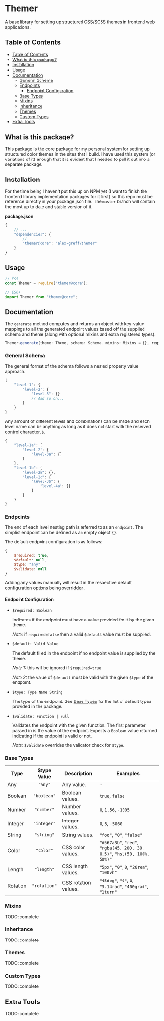 # Themer
A base library for setting up structured CSS/SCSS themes in frontend web applications. 

## Table of Contents
* [Table of Contents](#table-of-contents)
* [What is this package?](#what-is-this-package)
* [Installation](#installation)
* [Usage](#usage)
* [Documentation](#documentation)
    * [General Schema](#general-schema)
    * [Endpoints](#endpoints)
      * [Endpoint Configuration](#endpoint-configuration)
    * [Base Types](#base-types)
    * [Mixins](#mixins)
    * [Inheritance](#inheritance)
    * [Themes](#themes)
    * [Custom Types](#custom-types)
* [Extra Tools](#extra-tools)

## What is this package?

This package is the core package for my personal system for setting up structured color themes in the sites that I build. I have used this system (or variations of it) enough that it is evident that I needed to pull it out into a separate package.

## Installation

For the time being I haven't put this up on NPM yet (I want to finish the frontend library implementation packages for it first) so this repo must be reference directly in your package.json file. The `master` branch will contain the most up to date and stable version of it.

**package.json**
```js
{
    // ...
    "dependencies": {
        // ...
        "themer@core": "alex-greff/themer"
    }
}
```

## Usage

```js
// ES5
const Themer = require("themer@core");

// ES6+
import Themer from "themer@core";
```

## Documentation

The `generate` method computes and returns an object with key-value mappings to all the generated endpoint values based off the supplied schema and theme (along with optional mixins and extra registered types).

```js
Themer.generate(theme: Theme, schema: Schema, mixins: Mixins = {}, registeredTypes: RegisteredTypes = {});
```

### General Schema

The general format of the schema follows a nested property value approach.

```js
{
    "level-1": {
        "level-2": {
            "level-3": {}
            // And so on...
        }
    }
}
```

Any amount of different levels and combinations can be made and each level name can be anything as long as it does not start with the reserved control character, `$`.

```js
{
    "level-1a": {
        "level-2": {
            "level-3a": {}
        }
    },
    "level-1b": {
        "level-2b": {},
        "level-2c": {
            "level-3b": {
                "level-4a": {}
            }
        }
    }
}
```

### Endpoints

The end of each level nesting path is referred to as an `endpoint`. The simplist endpoint can be defined as an empty object `{}`.

The default endpoint configuration is as follows:
```js
{
    $required: true,
    $default: null,
    $type: "any",
    $validate: null
}
```

Adding any values manually will result in the respective default configuration options being overridden.

#### Endpoint Configuration

* `$required: Boolean`

    Indicates if the endpoint must have a value provided for it by the given theme. 
    
    *Note:* if `required=false` then a valid `$default` value must be supplied.

* `$default: Valid Value`

    The default filled in the endpoint if no endpoint value is supplied by the theme.

    *Note 1:* this will be ignored if `$required=true`

    *Note 2:* the value of `$default` must be valid with the given `$type` of the endpoint.

* `$type: Type Name String`

    The type of the endpoint. See [Base Types](#base-types) for the list of default types provided in the package.

* `$validate: Function | Null`

    Validates the endpoint with the given function. The first parameter passed in is the value of the endpoint. Expects a `Boolean` value returned indicating if the endpoint is valid or not.

    *Note:* `$validate` overrides the validator check for `$type`.

### Base Types

| Type     | $type Value  | Description          | Examples                                                                 |
|----------|:------------:|----------------------|--------------------------------------------------------------------------|
| Any      |   `"any"`    | Any value.           | -                                                                        |
| Boolean  | `"boolean"`  | Boolean values.      | `true`, `false`                                                          |
| Number   |  `"number"`  | Number values.       | `0`, `1.56`, `-1005`                                                     |
| Integer  | `"integer"`  | Integer values.      | `0`, `5`, `-5060`                                                        |
| String   |  `"string"`  | String values.       | `"foo"`, `"0"`, `"false"`                                                |
| Color    |  `"color"`   | CSS color values.    | `"#567a3b"`, `"red"`, `"rgba(45, 200, 30, 0.5)"`, `"hsl(50, 100%, 50%)"` |
| Length   |  `"length"`  | CSS length values.   | `"5px"`, `"0"`, `0`, `"20rem"`, `"100vh"`                                     |
| Rotation | `"rotation"` | CSS rotation values. | `"45deg"`, `"0"`, `0`, `"3.14rad"`, `"400grad"`, `"1turn"`                    |


### Mixins

TODO: complete

### Inheritance

TODO: complete

### Themes

TODO: complete

### Custom Types

TODO: complete

## Extra Tools

TODO: complete